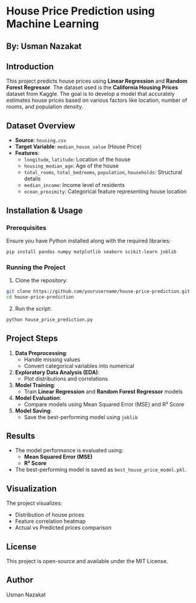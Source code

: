 # House Price Prediction using Machine Learning

## By: Usman Nazakat

## Introduction
This project predicts house prices using **Linear Regression** and **Random Forest Regressor**. The dataset used is the **California Housing Prices** dataset from Kaggle. The goal is to develop a model that accurately estimates house prices based on various factors like location, number of rooms, and population density.

## Dataset Overview
- **Source**: `housing.csv`
- **Target Variable**: `median_house_value` (House Price)
- **Features**:
  - `longitude`, `latitude`: Location of the house
  - `housing_median_age`: Age of the house
  - `total_rooms`, `total_bedrooms`, `population`, `households`: Structural details
  - `median_income`: Income level of residents
  - `ocean_proximity`: Categorical feature representing house location

## Installation & Usage
### Prerequisites
Ensure you have Python installed along with the required libraries:
```bash
pip install pandas numpy matplotlib seaborn scikit-learn joblib
```

### Running the Project
1. Clone the repository:
```bash
git clone https://github.com/yourusername/house-price-prediction.git
cd house-price-prediction
```
2. Run the script:
```bash
python house_price_prediction.py
```

## Project Steps
1. **Data Preprocessing**:
   - Handle missing values
   - Convert categorical variables into numerical
2. **Exploratory Data Analysis (EDA)**:
   - Plot distributions and correlations
3. **Model Training**:
   - Train **Linear Regression** and **Random Forest Regressor** models
4. **Model Evaluation**:
   - Compare models using Mean Squared Error (MSE) and R² Score
5. **Model Saving**:
   - Save the best-performing model using `joblib`

## Results
- The model performance is evaluated using:
  - **Mean Squared Error (MSE)**
  - **R² Score**
- The best-performing model is saved as `best_house_price_model.pkl`.

## Visualization
The project visualizes:
- Distribution of house prices
- Feature correlation heatmap
- Actual vs Predicted prices comparison

## License
This project is open-source and available under the MIT License.

## Author
Usman Nazakat
